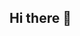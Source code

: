 ## Hi there 👋

<!--
**sierpinskkkk/sierpinskkkk** is a ✨ _special_ ✨ repository because its `README.md` (this file) appears on your GitHub profile.
Estou estudando programaçao
![descrição do GIF](https://media1.tenor.com/m/4L4U7UME9RIAAAAd/kitty-kitten.gif)

-->
